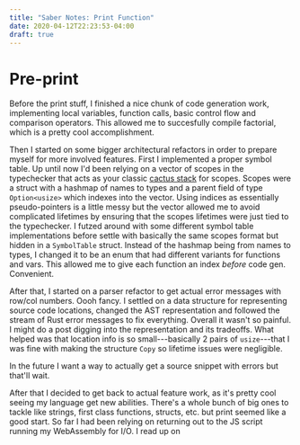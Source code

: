 ```yaml
---
title: "Saber Notes: Print Function"
date: 2020-04-12T22:23:53-04:00
draft: true
---
```



# Pre-print

Before the print stuff, I finished a nice chunk of code generation
work, implementing local variables, function calls, basic control flow
and comparison operators. This allowed me to succesfully compile
factorial, which is a pretty cool accomplishment.

Then I started on some bigger architectural refactors in order to
prepare myself for more involved features. First I implemented a
proper symbol table. Up until now I'd been relying on a vector of
scopes in the typechecker that acts as your classic [cactus
stack](https://en.wikipedia.org/wiki/Parent_pointer_tree) for
scopes. Scopes were a struct with a hashmap of names to types and a
parent field of type `Option<usize>` which indexes into the
vector. Using indices as essentially pseudo-pointers is a little messy
but the vector allowed me to avoid complicated lifetimes by ensuring
that the scopes lifetimes were just tied to the typechecker. I futzed
around with some different symbol table implementations before settle
with basically the same scopes format but hidden in a `SymbolTable`
struct. Instead of the hashmap being from names to types, I changed it
to be an enum that had different variants for functions and vars. This
allowed me to give each function an index *before* code
gen. Convenient.

After that, I started on a parser refactor to get actual error
messages with row/col numbers. Oooh fancy. I settled on a data
structure for representing source code locations, changed the AST
representation and followed the stream of Rust error messages to fix
everything. Overall it wasn't so painful. I might do a post digging
into the representation and its tradeoffs. What helped was that
location info is so small---basically 2 pairs of `usize`---that I was
fine with making the structure `Copy` so lifetime issues were
negligible.

In the future I want a way to actually get a source snippet with
errors but that'll wait.

After that I decided to get back to actual feature work, as it's
pretty cool seeing my language get new abilities. There's a whole
bunch of big ones to tackle like strings, first class functions,
structs, etc. but print seemed like a good start. So far I had been
relying on returning out to the JS script running my WebAssembly for
I/O. I read up on 

